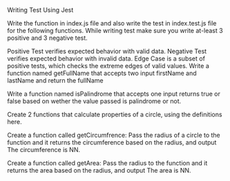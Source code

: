 Writing Test Using Jest

Write the function in index.js file and also write the test in index.test.js file for the following functions. While writing test make sure you write at-least 3 positive and 3 negative test.

Positive Test verifies expected behavior with valid data.
Negative Test verifies expected behavior with invalid data.
Edge Case is a subset of positive tests, which checks the extreme edges of valid values.
Write a function named getFullName that accepts two input firstName and lastName and return the fullName

Write a function named isPalindrome that accepts one input returns true or false based on wether the value passed is palindrome or not.

Create 2 functions that calculate properties of a circle, using the definitions here.

Create a function called getCircumfrence:
Pass the radius of a circle to the function and it returns the circumference based on the radius, and output The circumference is NN.

Create a function called getArea:
Pass the radius to the function and it returns the area based on the radius, and output The area is NN.
